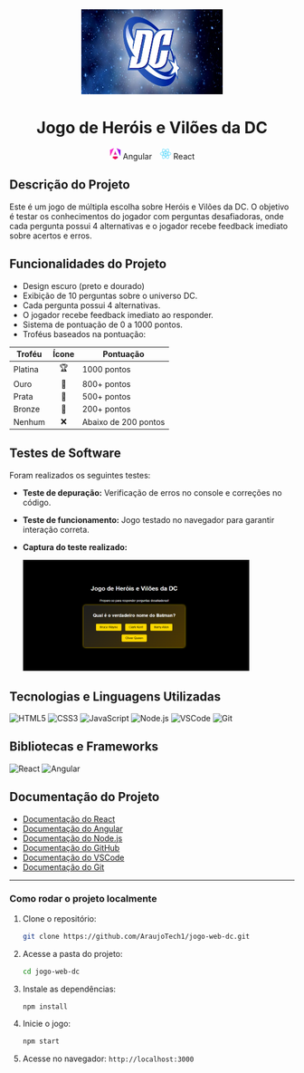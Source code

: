 <div align="center">
  <img src="./imagem/dc.jpg" alt="Capa do Jogo" width="250" height="150"/>
  <h1>Jogo de Heróis e Vilões da DC</h1>
  <p>
    <img src="https://raw.githubusercontent.com/devicons/devicon/master/icons/angular/angular-original.svg" width="20" height="20"/> Angular
    <img src="https://raw.githubusercontent.com/devicons/devicon/master/icons/react/react-original.svg" width="20" height="20" style="margin-left: 10px"/> React
  
  </p>
</div>

## Descrição do Projeto
Este é um jogo de múltipla escolha sobre Heróis e Vilões da DC. O objetivo é testar os conhecimentos do jogador com perguntas desafiadoras, onde cada pergunta possui 4 alternativas e o jogador recebe feedback imediato sobre acertos e erros.

## Funcionalidades do Projeto
- Design escuro (preto e dourado)
- Exibição de 10 perguntas sobre o universo DC.
- Cada pergunta possui 4 alternativas.
- O jogador recebe feedback imediato ao responder.
- Sistema de pontuação de 0 a 1000 pontos.
- Troféus baseados na pontuação:

| Troféu   | Ícone | Pontuação |
|----------|:-----:|----------|
| Platina  | 🏆   | 1000 pontos |
| Ouro     | 🥇   | 800+ pontos |
| Prata    | 🥈   | 500+ pontos |
| Bronze   | 🥉   | 200+ pontos |
| Nenhum   | ❌   | Abaixo de 200 pontos |

## Testes de Software
Foram realizados os seguintes testes:
- **Teste de depuração:** Verificação de erros no console e correções no código.
- **Teste de funcionamento:** Jogo testado no navegador para garantir interação correta.
- **Captura do teste realizado:**
  
  <img src="./imagem/capturaimg.png" alt="Captura do Jogo" width="400px">

## Tecnologias e Linguagens Utilizadas

![HTML5](https://img.shields.io/badge/HTML5-89CFF0?style=flat&logo=html5&logoColor=white&labelColor=24292F)
![CSS3](https://img.shields.io/badge/CSS3-89CFF0?style=flat&logo=css3&logoColor=white&labelColor=24292F)
![JavaScript](https://img.shields.io/badge/JavaScript-89CFF0?style=flat&logo=javascript&logoColor=black&labelColor=24292F)
![Node.js](https://img.shields.io/badge/Node.js-89CFF0?style=flat&logo=nodedotjs&logoColor=white&labelColor=24292F)
![VSCode](https://img.shields.io/badge/VSCode-89CFF0?style=flat&logo=visualstudiocode&logoColor=white&labelColor=24292F)
![Git](https://img.shields.io/badge/Git-89CFF0?style=flat&logo=git&logoColor=white&labelColor=24292F)

## Bibliotecas e Frameworks  
![React](https://img.shields.io/badge/React-89CFF0?style=flat&logo=react&logoColor=61DAFB&labelColor=24292F)
![Angular](https://img.shields.io/badge/Angular-89CFF0?style=flat&logo=angular&logoColor=white&labelColor=24292F)


## Documentação do Projeto
- [Documentação do React](https://react.dev/)
- [Documentação do Angular](https://angular.io/docs)
- [Documentação do Node.js](https://nodejs.org/en/docs/)
- [Documentação do GitHub](https://docs.github.com/pt)
- [Documentação do VSCode](https://code.visualstudio.com/docs)
- [Documentação do Git](https://git-scm.com/doc)

---
### Como rodar o projeto localmente
1. Clone o repositório:
   ```sh
   git clone https://github.com/AraujoTech1/jogo-web-dc.git
   ```
2. Acesse a pasta do projeto:
   ```sh
   cd jogo-web-dc
   ```
3. Instale as dependências:
   ```sh
   npm install
   ```
4. Inicie o jogo:
   ```sh
   npm start
   ```
5. Acesse no navegador: `http://localhost:3000`

